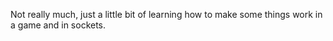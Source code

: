 Not really much, just a little bit of learning how to make some things work in a game and in sockets.
